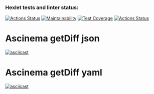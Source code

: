 ### Hexlet tests and linter status:

[![Actions Status](https://github.com/l4ught3r/frontend-project-46/workflows/hexlet-check/badge.svg)](https://github.com/l4ught3r/frontend-project-46/actions)
[![Maintainability](https://api.codeclimate.com/v1/badges/2c13e00e4e2b07aab6d2/maintainability)](https://codeclimate.com/github/l4ught3r/frontend-project-46/maintainability)
[![Test Coverage](https://api.codeclimate.com/v1/badges/2c13e00e4e2b07aab6d2/test_coverage)](https://codeclimate.com/github/l4ught3r/frontend-project-46/test_coverage)
[![Actions Status](https://github.com/l4ught3r/frontend-project-46/actions/workflows/action.yml/badge.svg)](https://github.com/l4ught3r/frontend-project-46/actions)
# Ascinema getDiff json
[![asciicast](https://asciinema.org/a/xQl34TMFL2L5KfjxfyAk0Kxk1.svg)](https://asciinema.org/a/xQl34TMFL2L5KfjxfyAk0Kxk1)
# Ascinema getDiff yaml
[![asciicast](https://asciinema.org/a/AkriWgwf0gAClvErrgJ6tZE43.svg)](https://asciinema.org/a/AkriWgwf0gAClvErrgJ6tZE43)